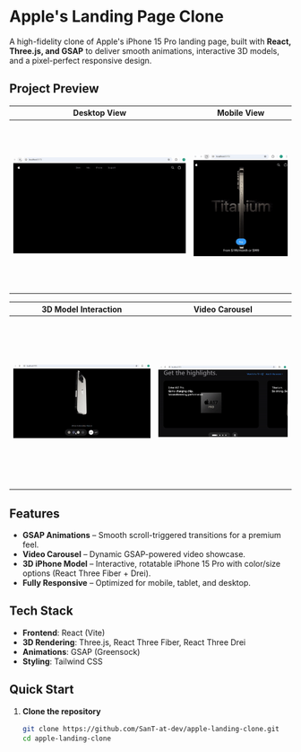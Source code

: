 # Apple's Landing Page Clone

A high-fidelity clone of Apple's iPhone 15 Pro landing page, built with **React, Three.js, and GSAP** to deliver smooth animations, interactive 3D models, and a pixel-perfect responsive design.

## Project Preview

| Desktop View | Mobile View |
|--------------|-------------|
| <img src="assets/apple-lg.gif" style="height:300px;width:auto;object-fit:contain;"> | <img src="assets/apple-sm.gif" style="height:300px;width:auto;object-fit:contain;"> |

| 3D Model Interaction | Video Carousel |
|----------------------|----------------|
| <img src="assets/apple-dyn-3d.gif" style="height:300px;width:auto;object-fit:contain;"> | <img src="assets/apple-carousel.gif" style="height:300px;width:auto;object-fit:contain;"> |


## Features

- **GSAP Animations** – Smooth scroll-triggered transitions for a premium feel.
- **Video Carousel** – Dynamic GSAP-powered video showcase.
- **3D iPhone Model** – Interactive, rotatable iPhone 15 Pro with color/size options (React Three Fiber + Drei).
- **Fully Responsive** – Optimized for mobile, tablet, and desktop.

## Tech Stack

- **Frontend**: React (Vite)
- **3D Rendering**: Three.js, React Three Fiber, React Three Drei
- **Animations**: GSAP (Greensock)
- **Styling**: Tailwind CSS

## Quick Start

1. **Clone the repository**
   ```sh
   git clone https://github.com/SanT-at-dev/apple-landing-clone.git
   cd apple-landing-clone
